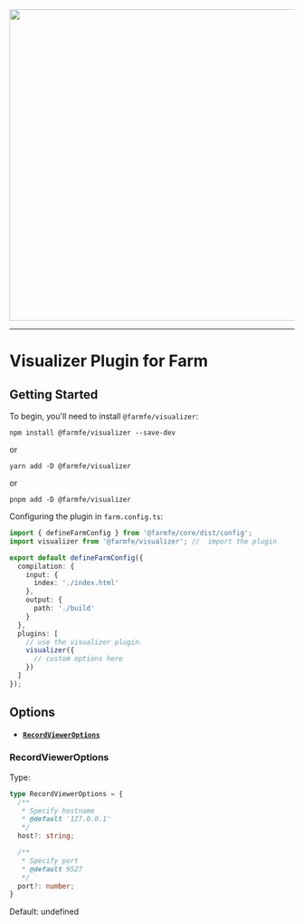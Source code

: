 <div align="center">
  <a href="https://github.com/farm-fe/farm">
    <img src="../../assets/logo.png" width="550" />
  </a>
</div>

---

# Visualizer Plugin for Farm

## Getting Started

To begin, you'll need to install `@farmfe/visualizer`:

```console
npm install @farmfe/visualizer --save-dev
```

or

```console
yarn add -D @farmfe/visualizer
```

or

```console
pnpm add -D @farmfe/visualizer
```

Configuring the plugin in `farm.config.ts`:

```ts
import { defineFarmConfig } from '@farmfe/core/dist/config';
import visualizer from '@farmfe/visualizer'; //  import the plugin

export default defineFarmConfig({
  compilation: {
    input: {
      index: './index.html'
    },
    output: {
      path: './build'
    }
  },
  plugins: [
    // use the visualizer plugin.
    visualizer({
      // custom options here
    })
  ]
});
```

## Options

- **[`RecordViewerOptions`](#RecordViewerOptions)**

### RecordViewerOptions

Type:

```ts
type RecordViewerOptions = {
  /**
   * Specify hostname
   * @default '127.0.0.1'
   */
  host?: string;

  /**
   * Specify port
   * @default 9527
   */
  port?: number;
}
```

Default: undefined



